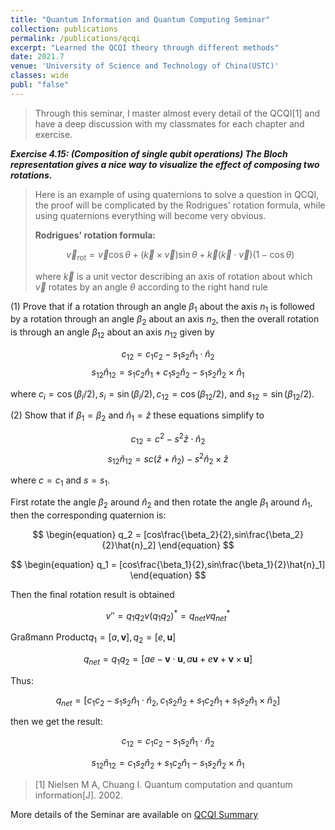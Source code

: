 ```yaml
---
title: "Quantum Information and Quantum Computing Seminar"
collection: publications
permalink: /publications/qcqi
excerpt: "Learned the QCQI theory through different methods"
date: 2021.7
venue: 'University of Science and Technology of China(USTC)'
classes: wide
publ: "false"
---
```



> Through this seminar, I master almost every detail of the QCQI[1] and have a deep discussion with my classmates for each chapter and exercise.

***Exercise 4.15: (Composition of single qubit operations) The Bloch representation gives a nice way to visualize the effect of composing two rotations.***

> Here is an example of using quaternions to solve a question in QCQI, the proof will be complicated by the Rodrigues' rotation formula, while using quaternions everything will become very obvious.
>
> **Rodrigues' rotation formula:**
>
> 
> $$
> \begin{equation}
> \vec{v}_{\text{rot}} = \vec{v}\cos\theta+(\vec{k}\times \vec{v})\sin \theta+\vec{k}(\vec{k}\cdot\vec{v})(1-\cos\theta)
> \end{equation}
> $$
> 
>
> where $\vec{k}$ is a unit vector describing an axis of rotation about which $\vec{v}$ rotates by an angle $\theta$ according to the right hand rule



(1) Prove that if a rotation through an angle $\beta_{1}$ about the axis $n_1$ is followed by a rotation through an angle $\beta_{2}$ about an axis $n_2$, then the overall rotation is through an angle $\beta_{12}$ about an axis $n_{12}$ given by

$$
\begin{equation}
c_{12} =c_{1} c_{2}-s_{1} s_{2} \hat{n}_{1} \cdot \hat{n}_{2}
\end{equation}
$$
$$
s_{12} \hat{n}_{12} =s_{1} c_{2} \hat{n}_{1}+c_{1} s_{2} \hat{n}_{2}-s_{1} s_{2} \hat{n}_{2} \times \hat{n}_{1}
$$



where $c_{i}=\cos(\beta_{i} / 2), s_{i}=\sin (\beta_{i} / 2), c_{12}=\cos (\beta_{12} / 2)$, and $s_{12}=\sin (\beta_{12} / 2)$.



(2) Show that if $\beta_{1}=\beta_{2}$ and $\hat{n}_{1}=\hat{z}$ these equations simplify to

$$
\begin{equation}
c_{12} =c^{2}-s^{2} \hat{z} \cdot \hat{n}_{2}
\end{equation}
$$
$$
s_{12} \hat{n}_{12} =s c\left(\hat{z}+\hat{n}_{2}\right)-s^{2} \hat{n}_{2} \times \hat{z}
$$



where $c=c_{1}$ and $s=s_{1}$.



First rotate the angle $\beta_2$ around $\hat{n}_2$ and then rotate the angle $\beta_1$ around $\hat{n}_1$, then the corresponding quaternion is:


$$
\begin{equation}
    q_2 = [cos\frac{\beta_2}{2},sin\frac{\beta_2}{2}\hat{n}_2]
\end{equation}
$$

$$
\begin{equation}
    q_1 = [cos\frac{\beta_1}{2},sin\frac{\beta_1}{2}\hat{n}_1]
\end{equation}
$$

Then the final rotation result is obtained


$$
\begin{equation}
    v'' = q_1q_2v(q_1q_2)^* =q_{net}vq_{net}^*
\end{equation}
$$



Graßmann Product$q_1 = [a,\mathbf{v}],q_2 = [e,\mathbf{u}]$


$$
\begin{equation}
    q_{net} = q_1q_2 = [ae-\mathbf{v}\cdot \mathbf{u},a\mathbf{u}+e\mathbf{v}+\mathbf{v}\times \mathbf{u}]
\end{equation}
$$



Thus:


$$
\begin{equation}
    q_{net} = [c_1c_2-s_1s_2\hat{n}_1\cdot \hat{n}_2,c_{1} s_{2} \hat{n}_{2}+s_{1} c_{2} \hat{n}_{1}+s_{1} s_{2} \hat{n}_{1} \times \hat{n}_{2}]
\end{equation}
$$



then we get the result:


$$
\begin{equation}
    c_{12} = c_1c_2-s_1s_2\hat{n}_1\cdot \hat{n}_2
\end{equation}
$$

$$
s_{12}\hat{n}_{12} = c_{1} s_{2} \hat{n}_{2}+s_{1} c_{2} \hat{n}_{1}-s_{1} s_{2} \hat{n}_{2} \times \hat{n}_{1}
$$

> [1] Nielsen M A, Chuang I. Quantum computation and quantum information[J]. 2002.

More details of the Seminar are available on [QCQI Summary](https://zhuanlan.zhihu.com/p/395208248)
